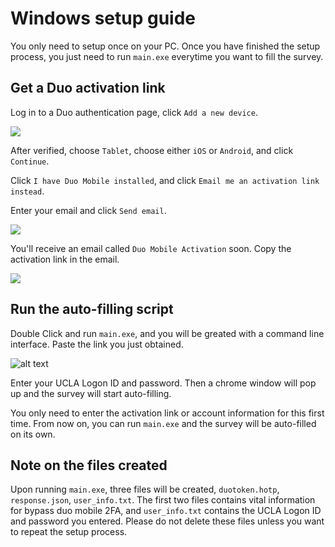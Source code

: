 # Windows setup guide
You only need to setup once on your PC. Once you have finished the setup process, you just need to run `main.exe` everytime you want to fill the survey.

## Get a Duo activation link

Log in to a Duo authentication page, click  `Add a new device`.

![](https://s3.us-west-2.amazonaws.com/secure.notion-static.com/32e0cc06-1e92-4cc4-8ac1-522595989727/Screen_Shot_2022-04-12_at_7.19.26_AM.png?X-Amz-Algorithm=AWS4-HMAC-SHA256&X-Amz-Content-Sha256=UNSIGNED-PAYLOAD&X-Amz-Credential=AKIAT73L2G45EIPT3X45%2F20220412%2Fus-west-2%2Fs3%2Faws4_request&X-Amz-Date=20220412T141937Z&X-Amz-Expires=86400&X-Amz-Signature=93448629bb7a0f673df36bb6160a4575b7c1ed4cef3a6c58f5ad086dd89a622e&X-Amz-SignedHeaders=host&response-content-disposition=filename%20%3D%22Screen%2520Shot%25202022-04-12%2520at%25207.19.26%2520AM.png%22&x-id=GetObject)

After verified, choose  `Tablet`, choose either  `iOS`  or  `Android`, and click  `Continue`. 

Click  `I have Duo Mobile installed`, and click  `Email me an activation link instead`. 

Enter your email and click `Send email`.

![](https://s3.us-west-2.amazonaws.com/secure.notion-static.com/f965ce1f-f081-4565-9a71-6deff3d40355/Screen_Shot_2022-04-12_at_7.22.24_AM.png?X-Amz-Algorithm=AWS4-HMAC-SHA256&X-Amz-Content-Sha256=UNSIGNED-PAYLOAD&X-Amz-Credential=AKIAT73L2G45EIPT3X45%2F20220412%2Fus-west-2%2Fs3%2Faws4_request&X-Amz-Date=20220412T142231Z&X-Amz-Expires=86400&X-Amz-Signature=10259f768c5cd2902cc92d3762facda63b92f34fa8a52ddefa2d7e521b0b3c6a&X-Amz-SignedHeaders=host&response-content-disposition=filename%20%3D%22Screen%2520Shot%25202022-04-12%2520at%25207.22.24%2520AM.png%22&x-id=GetObject)

You'll receive an email called `Duo Mobile Activation` soon. Copy the activation link in the email.

![](https://s3.us-west-2.amazonaws.com/secure.notion-static.com/bb75c03f-78fe-4d54-8135-74d7c21590f4/Screen_Shot_2022-04-12_at_7.24.31_AM.png?X-Amz-Algorithm=AWS4-HMAC-SHA256&X-Amz-Content-Sha256=UNSIGNED-PAYLOAD&X-Amz-Credential=AKIAT73L2G45EIPT3X45%2F20220412%2Fus-west-2%2Fs3%2Faws4_request&X-Amz-Date=20220412T142519Z&X-Amz-Expires=86400&X-Amz-Signature=9caa26f99dd94cdeed0c7105ea6076d24956d15a32902bcd98c2297e16cbb11d&X-Amz-SignedHeaders=host&response-content-disposition=filename%20%3D%22Screen%2520Shot%25202022-04-12%2520at%25207.24.31%2520AM.png%22&x-id=GetObject)

## Run the auto-filling script
Double Click and run `main.exe`, and you will be greated with a command line interface. Paste the link you just obtained.

![alt text](https://github.com/MubaiHua/ucla-cat/blob/main/images/win_exe.png?raw=true)

Enter your UCLA Logon ID and password. Then a chrome window will pop up and the survey will start auto-filling.

You only need to enter the activation link or account information for this first time. From now on, you can run `main.exe` and the survey will be auto-filled on its own.

## Note on the files created
Upon running `main.exe`, three files will be created, `duotoken.hotp`, `response.json`, `user_info.txt`. The first two files contains vital information for bypass duo mobile 2FA, and `user_info.txt` contains the UCLA Logon ID and password you entered. Please do not delete these files unless you want to repeat the setup process.

